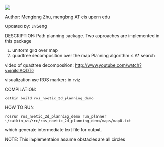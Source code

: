 [![](https://github.com/LKSeng/ros_noetic_2d_planning_demo/workflows/noetic_build/badge.svg?branch=main)](https://github.com/LKSeng/ros_noetic_2d_planning_demo/actions)

Author:
Menglong Zhu, menglong AT cis upenn edu

Updated by:
LKSeng

DESCRIPTION:
Path planning package. Two approaches are implemented in this package
1. uniform grid over map
2. quadtree decomposition over the map
Planning algorithm is A* search

video of quadtree decomposition:
http://www.youtube.com/watch?v=jqjlsIAQDT0

visualization use ROS markers in rviz

COMPILATION:
```shell
catkin build ros_noetic_2d_planning_demo
```

HOW TO RUN:
```shell
rosrun ros_noetic_2d_planning_demo run_planner ~/catkin_ws/src/ros_noetic_2d_planning_demo/maps/map0.txt
```
which generate intermediate text file for output.

NOTE:
This implementaion assume obstacles are all circles

